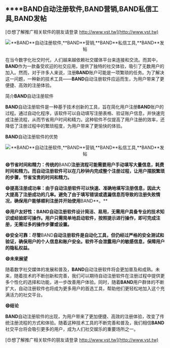 ## ****BAND**自动注册软件,**BAND**营销,**BAND**私信工具,**BAND**发帖**

[😍想了解推广相关软件的朋友请登录 http://www.vst.tw](http://www.vst.tw)

 <center><img src="https://vst.tw/MP4/tuiguang/png/4.png" alt="**BAND**自动注册软件,**BAND**营销,**BAND**私信工具,**BAND**发帖"></center>

在当今数字化社交时代，人们越来越依赖社交媒体平台来连接和交流。而其中，**BAND**作为一款备受欢迎的社交应用，提供了独特的社交体验，吸引了无数用户的加入。然而，对于许多人来说，注册**BAND**账户可能是一项繁琐的任务。为了解决这一问题，一种新的技术工具——**BAND**自动注册软件应运而生，为用户带来了更便捷、高效的注册体验。

简介**BAND**自动注册软件

**BAND**自动注册软件是一种基于技术创新的工具，旨在简化用户注册**BAND**账户的过程。通过自动化程序，该软件可以自动填写注册表格、验证账户信息，并快速完成注册流程，从而节省用户时间和精力。这种软件不仅提高了用户注册的效率，还降低了注册过程中的繁琐程度，为用户带来了更愉快的体验。

**BAND**自动注册软件的优势

 <center><img src="https://vst.tw/MP4/tuiguang/png/1.png" alt="**BAND**自动注册软件,**BAND**营销,**BAND**私信工具,**BAND**发帖"></center>

**😄节省时间和精力：传统的**BAND**注册流程可能需要用户手动填写大量信息，耗费时间和精力。而自动注册软件可以在几秒钟内完成整个注册过程，让用户摆脱繁琐的步骤，节省宝贵的时间和精力。**

**😄提高注册成功率：由于自动注册软件可以快速、准确地填写注册信息，因此大大提高了注册成功的几率。避免了由于填写错误或遗漏信息而导致的注册失败情况，确保用户能够顺利注册并开始使用**BAND**。**

**😄用户友好性：**BAND**自动注册软件设计简洁、易用，无需用户具备专业的技术知识或经验即可操作。用户只需简单地启动软件，按照提示进行操作，即可完成注册，无需过多的操作步骤或设置。**

**😄安全可靠：尽管**BAND**自动注册软件是自动化工具，但仍经过严格的安全测试和验证，确保用户的个人信息和账户安全。软件不会泄露用户的敏感信息，保障用户的隐私权益。**

**😄未来展望**

随着数字社交媒体的发展和普及，**BAND**自动注册软件将会更加普及和成熟。未来，随着技术的不断创新和完善，我们可以期待自动注册软件在注册过程中提供更多个性化的选择和功能，进一步改善用户体验。同时，随着**BAND**用户群体的不断扩大，自动注册软件也将成为更多用户的首选工具，帮助他们更轻松地加入这个充满活力的社交平台。

**😄结论**

**BAND**自动注册软件的出现，为用户带来了更加便捷、高效的注册体验，改变了传统注册流程的方式和体验。随着这种技术工具的不断完善和普及，我们相信**BAND**社交平台将会吸引更多的用户，成为人们社交娱乐的重要场所之一。

[😍想了解推广相关软件的朋友请登录 http://www.vst.tw](http://www.vst.tw)



